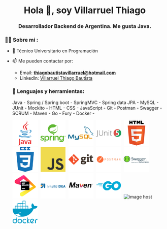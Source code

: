 <div id="header" align="center">
    <h1 align="center">Hola 👋, soy Villarruel Thiago</h1>
    <h3 align="center">Desarrollador Backend de Argentina. Me gusta Java.</h3>
</div>


### 👨‍💻 Sobre mi :

- 📝 Técnico Universitario en Programación
- 📫 Me pueden contactar por:
    - Email: **thiagobautistavillarruel@hotmail.com**
    - LinkedIn: <a href="https://www.linkedin.com/in/villarruelthiagobautista/" target="_blank">Villarruel Thiago Bautista</a>

  <div align="left">
        <h3>🔨 Lenguajes y herramientas:</h3>
        <p>Java - Spring / Spring boot - SpringMVC - Spring data JPA - MySQL - JUnit - Mockito - HTML - CSS - JavaScript - Git - Postman - Swagger - SCRUM - Maven - Go - Fury - Docker -  </p>
        <div>
              <img src="https://github.com/devicons/devicon/blob/master/icons/java/java-original-wordmark.svg" title="Java" alt="Java" width="80" height="80"/>&nbsp;
              <img src="https://github.com/devicons/devicon/blob/master/icons/spring/spring-original-wordmark.svg" title="Spring boot" alt="Spring boot" width="80" height="80"/>&nbsp;
              <img src="https://github.com/devicons/devicon/blob/master/icons/mysql/mysql-original-wordmark.svg" title="MySQL"  alt="MySQL" width="80" height="80"/>&nbsp;
              <img src="https://github.com/devicons/devicon/blob/develop/icons/junit/junit-original-wordmark.svg" title="JUnit"  alt="JUnit" width="80" height="80"/>&nbsp;
              <img src="https://github.com/devicons/devicon/blob/develop/icons/html5/html5-original-wordmark.svg" title="HTML5" alt="HTML" width="80" height="80"/>&nbsp;
              <img src="https://github.com/devicons/devicon/blob/master/icons/css3/css3-plain-wordmark.svg"  title="CSS3" alt="CSS" width="80" height="80"/>&nbsp;
              <img src="https://github.com/devicons/devicon/blob/master/icons/javascript/javascript-original.svg" title="JavaScript" alt="JavaScript" width="80" height="80"/>&nbsp;
            <img src="https://github.com/devicons/devicon/blob/master/icons/git/git-original-wordmark.svg" title="Git" **alt="Git" width="80" height="80"/>&nbsp;
            <img src="https://github.com/devicons/devicon/blob/develop/icons/postman/postman-original-wordmark.svg" title="Postman" **alt="Postman" width="80" height="80"/>&nbsp;
            <img src="https://github.com/devicons/devicon/blob/develop/icons/swagger/swagger-original-wordmark.svg" title="Swagger" **alt="Swagger" width="80" height="80"/>&nbsp;
            <img src="https://github.com/devicons/devicon/blob/master/icons/jetbrains/jetbrains-original.svg" title="Jetbrains" alt="Jetbrains" width="80" height="80"/>&nbsp;
            <img src="https://github.com/devicons/devicon/blob/master/icons/intellij/intellij-original-wordmark.svg" title="IntelliJ" alt="IntelliJ" width="80" height="80"/>&nbsp;
            <img src="https://github.com/devicons/devicon/blob/develop/icons/maven/maven-original-wordmark.svg" title="Maven" alt="Maven" width="80" height="80"/>&nbsp;
            <img src="https://github.com/devicons/devicon/blob/master/icons/go/go-original-wordmark.svg" title="Go" alt="Go" width="80" height="80"/>&nbsp;
            <img src="https://thumbs2.imgbox.com/85/d6/5pif7Qhp_t.jpg" alt="image host" width="200" height="80"/>
            <img src="https://github.com/devicons/devicon/blob/master/icons/docker/docker-plain-wordmark.svg" title="Docker" alt="Docker" width="80" height="80"/>&nbsp;
        </div>
  </div>
  
<!--
**Villarruel-Thiago-Bautista/Villarruel-Thiago-Bautista** is a ✨ _special_ ✨ repository because its `README.md` (this file) appears on your GitHub profile.

Here are some ideas to get you started:

- 🔭 I’m currently working on ...
- 🌱 I’m currently learning ...
- 👯 I’m looking to collaborate on ...
- 🤔 I’m looking for help with ...
- 💬 Ask me about ...
- 📫 How to reach me: ...
- 😄 Pronouns: ...
- ⚡ Fun fact: ...
-->
